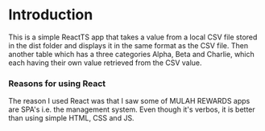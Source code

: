 # Introduction
This is a simple ReactTS app that takes a value from a local CSV file stored in the dist folder and displays it in the same format as the CSV file. Then another table which has a three categories Alpha, Beta and Charlie, which each having their own value retrieved from the CSV value.

### Reasons for using React
The reason I used React was that I saw some of MULAH REWARDS apps are SPA's i.e. the management system. Even though it's verbos, it is better than using simple HTML, CSS and JS.

